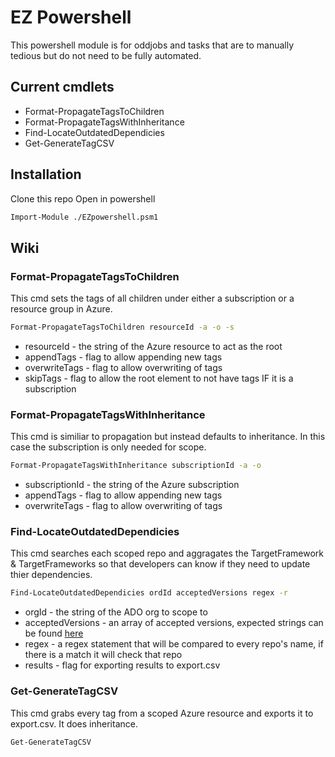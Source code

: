 # EZ Powershell

This powershell module is for oddjobs and tasks that are to manually tedious but do not need to be fully automated.

## Current cmdlets

- Format-PropagateTagsToChildren
- Format-PropagateTagsWithInheritance
- Find-LocateOutdatedDependicies
- Get-GenerateTagCSV

## Installation

Clone this repo
Open in powershell

```sh
Import-Module ./EZpowershell.psm1
```

## Wiki

### Format-PropagateTagsToChildren

This cmd sets the tags of all children under either a subscription or a resource group in Azure.

```sh
Format-PropagateTagsToChildren resourceId -a -o -s
```

- resourceId - the string of the Azure resource to act as the root
- appendTags - flag to allow appending new tags
- overwriteTags - flag to allow overwriting of tags
- skipTags - flag to allow the root element to not have tags IF it is a subscription

### Format-PropagateTagsWithInheritance

This cmd is similiar to propagation but instead defaults to inheritance. In this case the subscription is only needed for scope.

```sh
Format-PropagateTagsWithInheritance subscriptionId -a -o
```

- subscriptionId - the string of the Azure subscription
- appendTags - flag to allow appending new tags
- overwriteTags - flag to allow overwriting of tags

### Find-LocateOutdatedDependicies

This cmd searches each scoped repo and aggragates the TargetFramework & TargetFrameworks so that developers can know if they need to update thier dependencies.

```sh
Find-LocateOutdatedDependicies ordId acceptedVersions regex -r
```

- orgId - the string of the ADO org to scope to
- acceptedVersions - an array of accepted versions, expected strings can be found [here](https://docs.microsoft.com/en-us/dotnet/standard/frameworks)
- regex - a regex statement that will be compared to every repo's name, if there is a match it will check that repo
- results - flag for exporting results to export.csv

### Get-GenerateTagCSV

This cmd grabs every tag from a scoped Azure resource and exports it to export.csv. It does inheritance.

```sh
Get-GenerateTagCSV
```
